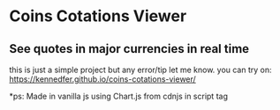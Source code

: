 # Coins Cotations Viewer
## See quotes in major currencies in real time
this is just a simple project but any error/tip let me know.
you can try on: https://kennedfer.github.io/coins-cotations-viewer/

*ps: Made in vanilla js using Chart.js from cdnjs in script tag
